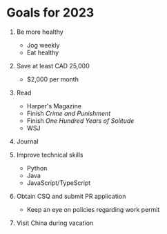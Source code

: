# Goals for 2023

1. Be more healthy
    - Jog weekly
    - Eat healthy

2. Save at least CAD 25,000
    - $2,000 per month

3. Read
    - Harper's Magazine
    - Finish *Crime and Punishment*
    - Finish *One Hundred Years of Solitude*
    - WSJ

4. Journal

5. Improve technical skills
    - Python
    - Java
    - JavaScript/TypeScript

6. Obtain CSQ and submit PR application
    - Keep an eye on policies regarding work permit

7. Visit China during vacation
